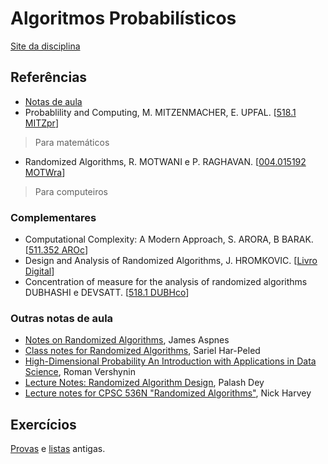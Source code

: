 # Algoritmos Probabilísticos

[Site da disciplina](http://professor.ufabc.edu.br/~jair.donadelli/algprob/)

## Referências

- [Notas de aula](https://drive.google.com/file/d/1SE3dyW4W0R3MJRgbIC_bDFm-wUyUNpq9/view?usp=drive_link)
- Probablility and Computing, M. MITZENMACHER, E. UPFAL. \[[518.1 MITZpr](http://biblioteca.ufabc.edu.br/index.php?codigo_sophia=15095)\]
> Para matemáticos
- Randomized Algorithms, R. MOTWANI e P. RAGHAVAN. \[[004.015192 MOTWra](http://biblioteca.ufabc.edu.br/index.php?codigo_sophia=14731)\]
> Para computeiros

### Complementares

- Computational Complexity: A Modern Approach, S. ARORA, B BARAK. \[[511.352 AROc](http://biblioteca.ufabc.edu.br/index.php?codigo_sophia=6918)\]
- Design and Analysis of Randomized Algorithms, J. HROMKOVIC. \[[Livro Digital](https://link.springer.com/book/10.1007/3-540-27903-2)\]
- Concentration of measure for the analysis of randomized algorithms DUBHASHI e DEVSATT. \[[518.1 DUBHco](http://biblioteca.ufabc.edu.br/index.php?codigo_sophia=14991)\]

### Outras notas de aula

- [Notes on Randomized Algorithms](https://www.cs.yale.edu/homes/aspnes/classes/469/notes.pdf), James Aspnes
- [Class notes for Randomized Algorithms](https://courses.grainger.illinois.edu/cs574/sp2024/lec/notes/book.pdf), Sariel Har-Peled
- [High-Dimensional Probability An Introduction with Applications in Data Science](https://www.math.uci.edu/~rvershyn/papers/HDP-book/HDP-book.pdf), Roman Vershynin
- [Lecture Notes: Randomized Algorithm Design](https://cse.iitkgp.ac.in/~palash/Courses/2023RandomizedAlgoDesign/Files/2023RandomizedAlgorithmDesignLectureNotes.pdf), Palash Dey
- [Lecture notes for CPSC 536N "Randomized Algorithms"](https://nickhar.wordpress.com/page/2/), Nick Harvey

## Exercícios

[Provas](https://drive.google.com/drive/folders/1UF8pUMdSfYy59Rx2hFMTxqdhiTySE5TC?usp=sharing) e [listas](https://drive.google.com/drive/folders/1fUuqyR3QAoLxFNqdPL6XoJlfdnj-QYrX?usp=sharing) antigas.
